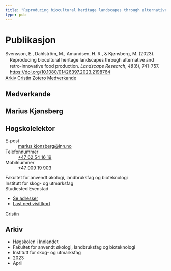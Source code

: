 ```yaml
---
title: "Reproducing biocultural heritage landscapes through alternative and retro-innovative food production"
type: pub
---
```

<h1>Publikasjon</h1>
<article id="csl-bib-container-5879ISXD" class="csl-bib-container">
  <div class="csl-bib-body" style="line-height: 1.35; padding-left: 1em; text-indent:-1em;">
  <div class="csl-entry">Svensson, E., Dahlstr&#xF6;m, M., Amundsen, H. R., &amp; Kj&#xF8;nsberg, M. (2023). Reproducing biocultural heritage landscapes through alternative and retro-innovative food production. <i>Landscape Research</i>, <i>48</i>(6), 741&#x2013;757. <a href="https://doi.org/10.1080/01426397.2023.2198764">https://doi.org/10.1080/01426397.2023.2198764</a></div>
</div>
  <div class="csl-bib-buttons">
    <a href="#taxonomy-article-5879ISXD" class="csl-bib-button">Arkiv</a>
    <a href="https://app.cristin.no/results/show.jsf?id=2140333" alt="Cristin URL" class="csl-bib-button">Cristin</a>
    <a href="http://zotero.org/groups/5022929/items/5879ISXD" alt="Zotero URL" class="csl-bib-button">Zotero</a>
    <a href="#contributors-article-5879ISXD" class="csl-bib-button">Medverkande</a>
  </div>
  <div id="csl-bib-meta-container-5879ISXD"></div>
</article>
<div id="csl-bib-meta-5879ISXD" class="csl-bib-meta">
  <article id="contributors-article-5879ISXD" class="contributors-article">
    <h1>Medverkande</h1>
    <div class="personas">
<div class="vrtx-hinn-person-card">
<div class="photo">
<i class="lar la-user-circle missing-person"></i>
</div>
<div class="info">
<hgroup><h1>Marius Kjønsberg</h1>
<h2>Høgskolelektor</h2>
</hgroup><dl>
<dt>E-post</dt>
<dd>
<a href="mailto:marius.kjonsberg@inn.no">marius.kjonsberg@inn.no</a>
</dd>
<dt>Telefonnummer</dt>
<dd><a href="tel:+4762541619">
+47 62 54 16 19
</a></dd>
<dt>Mobilnummer</dt>
<dd><a href="tel:+4790919903">
+47 909 19 903
</a></dd>
</dl>
<p>
Fakultet for anvendt økologi, landbruksfag og bioteknologi<br>
Institutt for skog- og utmarksfag<br>
Studiested Evenstad
</p>
<ul class="vrtx-hinn-links">
<li><a href="https://www.inn.no/finn-en-ansatt/marius-kjonsberg.html#vrtx-hinn-addresses">Se adresser</a></li>
<li><a href="https://www.inn.no/finn-en-ansatt/marius-kjonsberg.html?vrtx=vcf">Last ned visittkort</a></li>
</ul>
</div>
</div>
<a href="https://app.cristin.no/persons/show.jsf?id=546504" alt="Cristin URL" class="personas-cristin">Cristin</a>
</div>
  </article>
  <article id="taxonomy-article-5879ISXD" class="taxonomy-article">
    <h1>Arkiv</h1>
    <ul>
      <li>Høgskolen i Innlandet</li>
      <li>Fakultet for anvendt økologi, landbruksfag og bioteknologi</li>
      <li>Institutt for skog- og utmarksfag</li>
      <li>2023</li>
      <li>April</li>
    </ul>
  </article>
</div>
